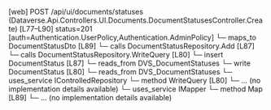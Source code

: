 [web] POST /api/ui/documents/statuses  (Dataverse.Api.Controllers.UI.Documents.DocumentStatusesController.Create)  [L77–L90] status=201 [auth=Authentication.UserPolicy,Authentication.AdminPolicy]
  └─ maps_to DocumentStatusDto [L89]
  └─ calls DocumentStatusRepository.Add [L87]
  └─ calls DocumentStatusRepository.WriteQuery [L80]
  └─ insert DocumentStatus [L87]
    └─ reads_from DVS_DocumentStatuses
  └─ write DocumentStatus [L80]
    └─ reads_from DVS_DocumentStatuses
  └─ uses_service IControlledRepository<DocumentStatus>
    └─ method WriteQuery [L80]
      └─ ... (no implementation details available)
  └─ uses_service IMapper
    └─ method Map [L89]
      └─ ... (no implementation details available)

